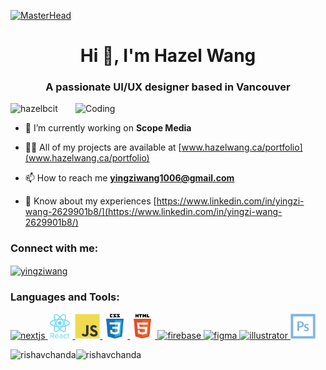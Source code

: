 [![MasterHead](https://www.hazelwang.ca/portfolio/wp-content/uploads/2023/03/banner-bg-1scaled.png)](https://rishavchanda.io)
<h1 align="center">Hi 👋, I'm Hazel Wang</h1>
<h3 align="center">A passionate UI/UX designer based in Vancouver</h3>
<!-- <img align="right" alt="Coding" width="400" src="https://blog.casebook.net/hubfs/58879-multitasking-woman.gif"> -->
<img align="right" alt="Coding" width="400" src="https://www.hazelwang.ca/portfolio/wp-content/uploads/2023/03/68658-creative-3d-visual-animation-website-development.gif">


<p align="left"> <img src="https://komarev.com/ghpvc/?username=hazelbcit&label=Profile%20views&color=0e75b6&style=flat" alt="hazelbcit" /> </p>


- 🔭 I’m currently working on **Scope Media**

- 👨‍💻 All of my projects are available at [www.hazelwang.ca/portfolio](www.hazelwang.ca/portfolio)

- 📫 How to reach me **yingziwang1006@gmail.com**

- 📄 Know about my experiences [https://www.linkedin.com/in/yingzi-wang-2629901b8/](https://www.linkedin.com/in/yingzi-wang-2629901b8/)

<h3 align="left">Connect with me:</h3>
<p align="left">
  <a href="https://linkedin.com/in/yingziwang" target="blank"><img align="center" src="https://raw.githubusercontent.com/rahuldkjain/github-profile-readme-generator/master/src/images/icons/Social/linked-in-alt.svg" alt="yingziwang" height="30" width="40" /></a>
</p>

<h3 align="left">Languages and Tools:</h3>
<p align="left">
  <a href="https://nextjs.org/" target="_blank" rel="noreferrer"> <img src="https://cdn.worldvectorlogo.com/logos/nextjs-2.svg" alt="nextjs" width="40" height="40"/> </a> 
  <a href="https://reactjs.org/" target="_blank" rel="noreferrer"> <img src="https://raw.githubusercontent.com/devicons/devicon/master/icons/react/react-original-wordmark.svg" alt="react" width="40" height="40"/> </a>
  <a href="https://developer.mozilla.org/en-US/docs/Web/JavaScript" target="_blank" rel="noreferrer"> <img src="https://raw.githubusercontent.com/devicons/devicon/master/icons/javascript/javascript-original.svg" alt="javascript" width="40" height="40"/> </a> 
  <a href="https://www.w3schools.com/css/" target="_blank" rel="noreferrer"> <img src="https://raw.githubusercontent.com/devicons/devicon/master/icons/css3/css3-original-wordmark.svg" alt="css3" width="40" height="40"/> </a> 
  <a href="https://www.w3.org/html/" target="_blank" rel="noreferrer"> <img src="https://raw.githubusercontent.com/devicons/devicon/master/icons/html5/html5-original-wordmark.svg" alt="html5" width="40" height="40"/> </a> 
  <a href="https://firebase.google.com/" target="_blank" rel="noreferrer"> <img src="https://www.vectorlogo.zone/logos/firebase/firebase-icon.svg" alt="firebase" width="40" height="40"/> </a> 
  <a href="https://www.figma.com/" target="_blank" rel="noreferrer"> <img src="https://www.vectorlogo.zone/logos/figma/figma-icon.svg" alt="figma" width="40" height="40"/> </a> 
  <a href="https://www.adobe.com/in/products/illustrator.html" target="_blank" rel="noreferrer"> <img src="https://www.vectorlogo.zone/logos/adobe_illustrator/adobe_illustrator-icon.svg" alt="illustrator" width="40" height="40"/> </a>  
  <a href="https://www.photoshop.com/en" target="_blank" rel="noreferrer"> <img src="https://raw.githubusercontent.com/devicons/devicon/master/icons/photoshop/photoshop-line.svg" alt="photoshop" width="40" height="40"/> </a> 
</p>

<p><img align="left" src="https://github-readme-stats.vercel.app/api/top-langs?username=hazelbcit&show_icons=true&locale=en&layout=compact&theme=tokyonight" alt="rishavchanda" height='150"'/></p>

<p>&nbsp;<img align="left" src="https://github-readme-stats.vercel.app/api?username=hazelbcit&show_icons=true&locale=en&theme=tokyonight" alt="rishavchanda" height='150"' /></p>



